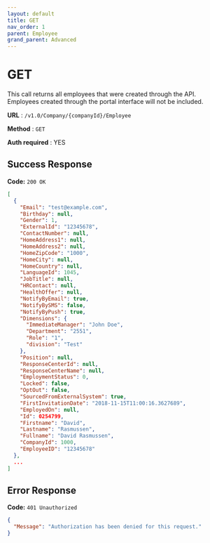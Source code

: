 ```yaml
---
layout: default
title: GET
nav_order: 1
parent: Employee
grand_parent: Advanced
---
```


# GET
This call returns all employees that were created through the API. Employees created through the portal interface will not be included.

**URL** : `/v1.0/Company/{companyId}/Employee`

**Method** : `GET`

**Auth required** : YES

## Success Response

**Code:** `200 OK`

```json
[
  {
    "Email": "test@example.com",
    "Birthday": null,
    "Gender": 1,
    "ExternalId": "12345678",
    "ContactNumber": null,
    "HomeAddress1": null,
    "HomeAddress2": null,
    "HomeZipCode": "1000",
    "HomeCity": null,
    "HomeCountry": null,
    "LanguageId": 1045,
    "JobTitle": null,
    "HRContact": null,
    "HealthOffer": null,
    "NotifyByEmail": true,
    "NotifyBySMS": false,
    "NotifyByPush": true,
    "Dimensions": {
      "ImmediateManager": "John Doe",
      "Department": "2551",
      "Role": "1",
      "division": "Test"
    },
    "Position": null,
    "ResponseCenterId": null,
    "ResponseCenterName": null,
    "EmploymentStatus": 0,
    "Locked": false,
    "OptOut": false,
    "SourcedFromExternalSystem": true,
    "FirstInvitationDate": "2018-11-15T11:00:16.3627689",
    "EmployedOn": null,
    "Id": 0254799,
    "Firstname": "David",
    "Lastname": "Rasmussen",
    "Fullname": "David Rasmussen",
    "CompanyId": 1000,
    "EmployeeID": "12345678"
  },
  ...
]
```

## Error Response

**Code:** `401 Unauthorized`

```json
{
  "Message": "Authorization has been denied for this request."
}
```
